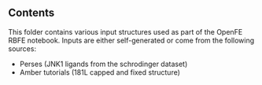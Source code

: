 ## Contents

This folder contains various input structures used as part of the OpenFE RBFE
notebook. Inputs are either self-generated or come from the following sources:
  - Perses (JNK1 ligands from the schrodinger dataset)
  - Amber tutorials (181L capped and fixed structure)
